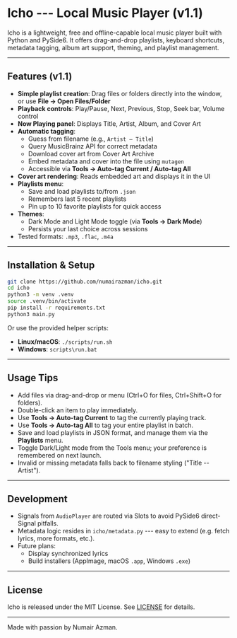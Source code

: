 # Icho --- Local Music Player (v1.1)

Icho is a lightweight, free and offline-capable local music player built
with Python and PySide6. It offers drag-and-drop playlists, keyboard
shortcuts, metadata tagging, album art support, theming, and playlist management.

------------------------------------------------------------------------

## Features (v1.1)

-   **Simple playlist creation**: Drag files or folders directly into
    the window, or use **File → Open Files/Folder**
-   **Playback controls**: Play/Pause, Next, Previous, Stop, Seek bar,
    Volume control
-   **Now Playing panel**: Displays Title, Artist, Album, and Cover Art
-   **Automatic tagging**:
    -   Guess from filename (e.g., `Artist – Title`)
    -   Query MusicBrainz API for correct metadata
    -   Download cover art from Cover Art Archive
    -   Embed metadata and cover into the file using `mutagen`
    -   Accessible via **Tools → Auto-tag Current / Auto-tag All**
-   **Cover art rendering**: Reads embedded art and displays it in the
    UI
-   **Playlists menu**:
    -   Save and load playlists to/from `.json`
    -   Remembers last 5 recent playlists
    -   Pin up to 10 favorite playlists for quick access
-   **Themes**:
    -   Dark Mode and Light Mode toggle (via **Tools → Dark Mode**)
    -   Persists your last choice across sessions
-   Tested formats: `.mp3`, `.flac`, `.m4a`

------------------------------------------------------------------------

## Installation & Setup

``` bash
git clone https://github.com/numairazman/icho.git
cd icho
python3 -m venv .venv
source .venv/bin/activate
pip install -r requirements.txt
python3 main.py
```

Or use the provided helper scripts:

-   **Linux/macOS**: `./scripts/run.sh`
-   **Windows**: `scripts\run.bat`

------------------------------------------------------------------------

## Usage Tips

-   Add files via drag-and-drop or menu (Ctrl+O for files, Ctrl+Shift+O
    for folders).
-   Double-click an item to play immediately.
-   Use **Tools → Auto-tag Current** to tag the currently playing track.
-   Use **Tools → Auto-tag All** to tag your entire playlist in batch.
-   Save and load playlists in JSON format, and manage them via the **Playlists** menu.
-   Toggle Dark/Light mode from the Tools menu; your preference is remembered on next launch.
-   Invalid or missing metadata falls back to filename styling ("Title
    -- Artist").

------------------------------------------------------------------------

## Development

-   Signals from `AudioPlayer` are routed via Slots to avoid PySide6
    direct-Signal pitfalls.
-   Metadata logic resides in `icho/metadata.py` --- easy to extend
    (e.g. fetch lyrics, more formats, etc.).
-   Future plans:
    -   Display synchronized lyrics
    -   Build installers (AppImage, macOS `.app`, Windows `.exe`)

------------------------------------------------------------------------

## License

Icho is released under the MIT License. See [LICENSE](LICENSE) for
details.

------------------------------------------------------------------------

Made with passion by Numair Azman.
